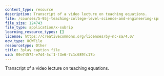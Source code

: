 ```yaml
---
content_type: resource
description: Transcript of a video lecture on teaching equations.
file: /courses/5-95j-teaching-college-level-science-and-engineering-spring-2009/00e74572e7d45cf1f3e67c1c689fc17b_wy-LqFDwMuM.srt
file_size: 124743
file_type: application/x-subrip
learning_resource_types: []
license: https://creativecommons.org/licenses/by-nc-sa/4.0/
ocw_type: OCWFile
resourcetype: Other
title: 3play caption file
uid: 00e74572-e7d4-5cf1-f3e6-7c1c689fc17b
---
```

Transcript of a video lecture on teaching equations.